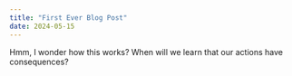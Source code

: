 ```yaml
---
title: "First Ever Blog Post"
date: 2024-05-15
---
```


Hmm, I wonder how this works?
When will we learn that our actions have consequences?
